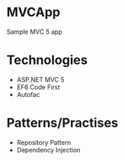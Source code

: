 # MVCApp
Sample MVC 5 app

# Technologies

- ASP.NET MVC 5
- EF6 Code First
- Autofac

# Patterns/Practises

- Repository Pattern
- Dependency Injection
